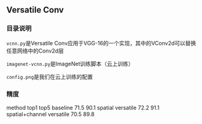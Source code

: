## Versatile Conv

### 目录说明
`vcnn.py`是Versatile Conv应用于VGG-16的一个实现，其中的VConv2d可以替换任意网络中的Conv2d层

`imagenet-vcnn.py`是ImageNet训练脚本（云上训练）

`config.png`是我们在云上训练的配置

### 精度
method	top1	top5
baseline 71.5  90.1
spatial versatile	72.2	91.1
spatial+channel versatile	70.5	89.8
